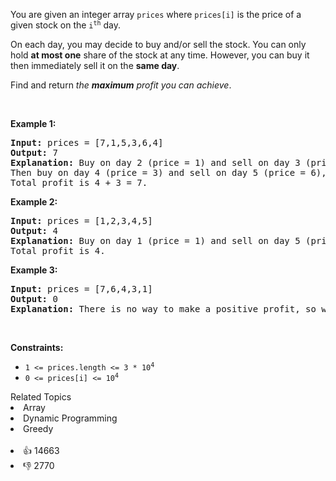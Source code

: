 <p>You are given an integer array <code>prices</code> where <code>prices[i]</code> is the price of a given stock on the <code>i<sup>th</sup></code> day.</p>

<p>On each day, you may decide to buy and/or sell the stock. You can only hold <strong>at most one</strong> share of the stock at any time. However, you can buy it then immediately sell it on the <strong>same day</strong>.</p>

<p>Find and return <em>the <strong>maximum</strong> profit you can achieve</em>.</p>

<p>&nbsp;</p> 
<p><strong class="example">Example 1:</strong></p>

<pre>
<strong>Input:</strong> prices = [7,1,5,3,6,4]
<strong>Output:</strong> 7
<strong>Explanation:</strong> Buy on day 2 (price = 1) and sell on day 3 (price = 5), profit = 5-1 = 4.
Then buy on day 4 (price = 3) and sell on day 5 (price = 6), profit = 6-3 = 3.
Total profit is 4 + 3 = 7.
</pre>

<p><strong class="example">Example 2:</strong></p>

<pre>
<strong>Input:</strong> prices = [1,2,3,4,5]
<strong>Output:</strong> 4
<strong>Explanation:</strong> Buy on day 1 (price = 1) and sell on day 5 (price = 5), profit = 5-1 = 4.
Total profit is 4.
</pre>

<p><strong class="example">Example 3:</strong></p>

<pre>
<strong>Input:</strong> prices = [7,6,4,3,1]
<strong>Output:</strong> 0
<strong>Explanation:</strong> There is no way to make a positive profit, so we never buy the stock to achieve the maximum profit of 0.
</pre>

<p>&nbsp;</p> 
<p><strong>Constraints:</strong></p>

<ul> 
 <li><code>1 &lt;= prices.length &lt;= 3 * 10<sup>4</sup></code></li> 
 <li><code>0 &lt;= prices[i] &lt;= 10<sup>4</sup></code></li> 
</ul>

<div><div>Related Topics</div><div><li>Array</li><li>Dynamic Programming</li><li>Greedy</li></div></div><br><div><li>👍 14663</li><li>👎 2770</li></div>